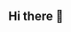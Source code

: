 ## Hi there 👋

<!--
**Smallsil/Smallsil** is a ✨ _special_ ✨ repository because its `README.md` (this file) appears on your GitHub profile.

Here are some ideas to get you started:

- 🔭 I’m currently working on ...
- 🌱 I’m currently learning ...
- 👯 I’m looking to collaborate ...
- 🤔 I’m looking for help ...
- 💬 Ask me about ...
- 📫 How to reach me: ...
- 😄 Pronouns: ...
- ⚡ Fun fact: ...
-->
